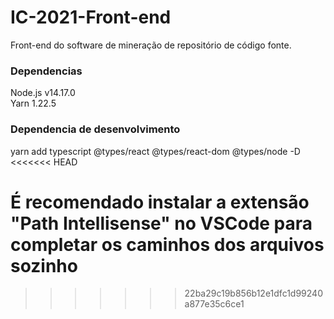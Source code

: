 # IC-2021-Front-end
Front-end do software de mineração de repositório de código fonte.

### Dependencias
Node.js v14.17.0  
Yarn 1.22.5


### Dependencia de desenvolvimento
yarn add typescript @types/react @types/react-dom @types/node -D
<<<<<<< HEAD

É recomendado instalar a extensão "Path Intellisense" no VSCode para completar os caminhos dos arquivos sozinho
=======
>>>>>>> 22ba29c19b856b12e1dfc1d99240a877e35c6ce1
